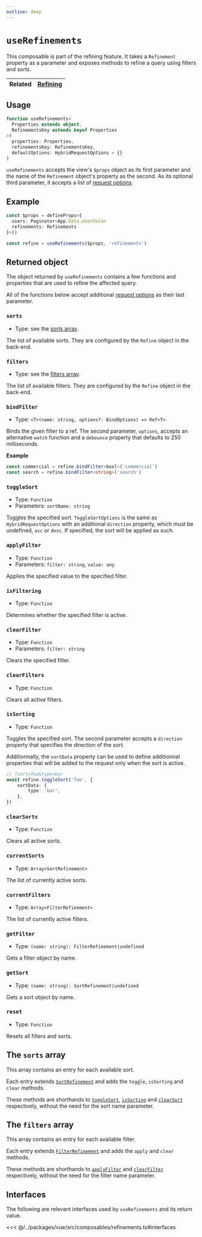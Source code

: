 ```yaml
---
outline: deep
---
```


# `useRefinements`

This composable is part of the refining feature. It takes a `Refinement` property as a parameter and exposes methods to refine a query using filters and sorts.

| Related | [Refining](../../guide/refining.md) |
| ------- | ----------------------------------- |

## Usage

```ts
function useRefinements<
  Properties extends object,
  RefinementsKey extends keyof Properties
>(
  properties: Properties,
  refinementsKey: RefinementsKey,
  defaultOptions: HybridRequestOptions = {}
)
```

`useRefinements` accepts the view's `$props` object as its first parameter and the name of the `Refinement` object's property as the second. As its optional third parameter, it accepts a list of [request options](../router/options.md).

## Example

```ts
const $props = defineProps<{
  users: Paginator<App.Data.UserData>
  refinements: Refinements
}>()

const refine = useRefinements($props, 'refinements')
```

## Returned object

The object returned by `useRefinements` contains a few functions and properties that are used to refine the affected query. 

All of the functions below accept additional [request options](../router/options.md) as their last parameter.

### `sorts`

- Type: see the [sorts array](#the-sorts-array).

The list of available sorts. They are configured by the `Refine` object in the back-end.

### `filters`

- Type: see the [filters array](#the-filters-array).

The list of available filters. They are configured by the `Refine` object in the back-end.

### `bindFilter`

- Type: `<T>(name: string, options?: BindOptions) => Ref<T>`

Binds the given filter to a ref. The second parameter, `options`, accepts an alternative `watch` function and a `debounce` property that defaults to 250 milliseconds.

**Example**

```ts
const commercial = refine.bindFilter<bool>('commercial')
const search = refine.bindFilter<string>('search')
```

### `toggleSort`

- Type: `Function`
- Parameters: `sortName: string`

Toggles the specified sort. `ToggleSortOptions` is the same as `HybridRequestOptions` with an additional `direction` property, which must be undefined, `asc` or `desc`. If specified, the sort will be applied as such.

### `applyFilter`

- Type: `Function`
- Parameters: `filter: string`, `value: any`

Applies the specified value to the specified filter.

### `isFiltering`

- Type: `Function`

Determines whether the specified filter is active.

### `clearFilter`

- Type: `Function`
- Parameters: `filter: string`

Clears the specified filter.

### `clearFilters`

- Type: `Function`

Clears all active filters.

### `isSorting`

- Type: `Function`

Toggles the specified sort. The second parameter accepts a `direction` property that specifies the direction of the sort. 

Additionnally, the `sortData` property can be used to define additionnal properties that will be added to the request only when the sort is active.

```ts
// ?sort=foo&type=bar
await refine.toggleSort('foo', {
	sortData: {
		type: 'bar',
	},
})
```

### `clearSorts`

- Type: `Function`

Clears all active sorts.

### `currentSorts`

- Type: `Array<SortRefinement>`

The list of currently active sorts.

### `currentFilters`

- Type: `Array<FilterRefinement>`

The list of currently active filters.

### `getFilter`

- Type: `(name: string): FilterRefinement|undefined`

Gets a filter object by name.

### `getSort`

- Type: `(name: string): SortRefinement|undefined`

Gets a sort object by name.

### `reset`

- Type: `Function`

Resets all filters and sorts.

## The `sorts` array

This array contains an entry for each available sort. 

Each entry extends [`SortRefinement`](#interfaces) and adds the `toggle`, `isSorting` and `clear` methods. 

These methods are shorthands to [`toggleSort`](#togglesort), [`isSorting`](#issorting) and [`clearSort`](#clearsort) respectively, without the need for the sort name parameter.

## The `filters` array

This array contains an entry for each available filter. 

Each entry extends [`FilterRefinement`](#interfaces) and adds the `apply` and `clear` methods. 

These methods are shorthands to [`applyFilter`](#applyfilter) and [`clearFilter`](#clearfilter) respectively, without the need for the filter name parameter.

## Interfaces

The following are relevant interfaces used by `useRefinements` and its return value.

<<< @/../packages/vue/src/composables/refinements.ts#interfaces
